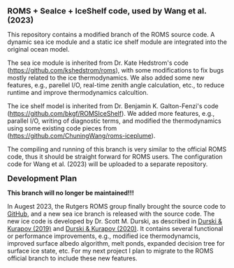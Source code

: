 **<font size=4>ROMS + SeaIce + IceShelf code, used by Wang et al. (2023)</font>**

This repository contains a modified branch of the ROMS source code.
A dynamic sea ice module and a static ice shelf module are integrated into the original ocean model.

The sea ice module is inherited from Dr. Kate Hedstrom's code (https://github.com/kshedstrom/roms), with some modifications to fix bugs mostly related to the ice thermodynamics.
We also added some new features, e.g., parellel I/O, real-time zenith angle calculation, etc., to reduce runtime and improve thermodynamics calcultion.

The ice shelf model is inherited from Dr. Benjamin K. Galton-Fenzi's code (https://github.com/bkgf/ROMSIceShelf).
We added more features, e.g., parallel I/O, writing of diagnostic terms, and modified the thermodynamics using some existing code pieces from (https://github.com/ChuningWang/roms-iceplume).

The compiling and running of this branch is very similar to the official ROMS code, thus it should be straight forward for ROMS users. The configuration code for Wang et al. (2023) will be uploaded to a separate repository.

**<font size=4>Development Plan</font>**

**This branch will no longer be maintained!!!**

In Augest 2023, the Rutgers ROMS group finally brought the source code to [GitHub](https://github.com/myroms/roms), and a new sea ice branch is released with the source code. The new ice code is developed by Dr. Scott M. Durski, as described in [Durski & Kurapov (2019)](https://www.sciencedirect.com/science/article/abs/pii/S1463500318302191) and [Durski & Kurapov (2020)](https://www.sciencedirect.com/science/article/abs/pii/S1463500320301980). It contains several functional or performance improvements, e.g., modified ice thermodynamcis, improved surface albedo algorithm, melt ponds, expanded decision tree for surface ice state, etc. For my next project I plan to migrate to the ROMS official branch to include these new features.
